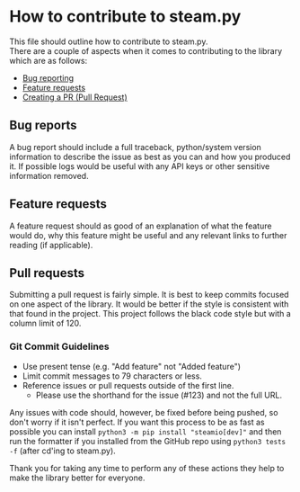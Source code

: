 # How to contribute to steam.py  
  
This file should outline how to contribute to steam.py.  
There are a couple of aspects when it comes to contributing to the library which are as follows:  
  
- [Bug reporting](#bug-reports)
- [Feature requests](#feature-requests)
- [Creating a PR (Pull Request)](#pull-requests)
  
  
## Bug reports  
  
A bug report should include a full traceback, python/system version information to describe the issue as best as you 
can and how you produced it. If possible logs would be useful with any API keys or other sensitive information removed.  
  
## Feature requests  
  
A feature request should as good of an explanation of what the feature would do, why this feature might be useful and 
any relevant links to further reading (if applicable).  
  
## Pull requests  
  
Submitting a pull request is fairly simple. It is best to keep commits focused on one aspect of the library. It would 
be better if the style is consistent with that found in the project. This project follows the black code style but with
a column limit of 120.
  
### Git Commit Guidelines  
  
- Use present tense (e.g. "Add feature" not "Added feature")  
- Limit commit messages to 79 characters or less.  
- Reference issues or pull requests outside of the first line.  
  - Please use the shorthand for the issue (#123) and not the full URL.  
  
Any issues with code should, however, be fixed before being pushed, so don't worry if it isn't perfect. If you want this
process to be as fast as possible you can install `python3 -m pip install "steamio[dev]"` and then run the formatter if you installed from the
GitHub repo using `python3 tests -f` (after cd'ing to steam.py).
  
Thank you for taking any time to perform any of these actions they help to make the library better for everyone.
